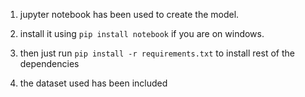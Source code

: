 1. jupyter notebook has been used to create the model.

2. install it using `pip install notebook` if you are on windows.

3. then just run `pip install -r requirements.txt` to install rest of the dependencies

4. the dataset used has been included